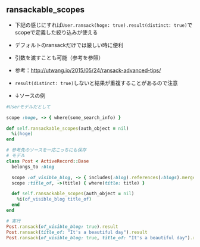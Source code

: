 ## ransackable_scopes
- 下記の感じにすれば`User.ransack(hoge: true).result(distinct: true)`でscopeで定義した絞り込みが使える
- デフォルトのransackだけでは厳しい時に便利
- 引数を渡すことも可能（参考を参照）
- 参考：http://utwang.io/2015/05/24/ransack-advanced-tips/
- `result(distinct: true)`しないと結果が重複することがあるので注意

- ↓ソースの例
```ruby
#Userモデルだとして

scope :hoge, -> { where(some_search_info) }

def self.ransackable_scopes(auth_object = nil)
  %i(hoge)
end
```

```ruby
# 参考先のソースを一応こっちにも保存
# モデル
class Post < ActiveRecord::Base
  belongs_to :blog

  scope :of_visible_blog, -> { includes(:blog).references(:blogs).merge(Blog.visible) }
  scope :title_of, ->(title) { where(title: title) }

  def self.ransackable_scopes(auth_object = nil)
    %i(of_visible_blog title_of)
  end
end 

# 実行
Post.ransack(of_visible_blog: true).result
Post.ransack(title_of: "It's a beautiful day").result
Post.ransack(of_visible_blog: true, title_of: "It's a beautiful day").result
  
```

